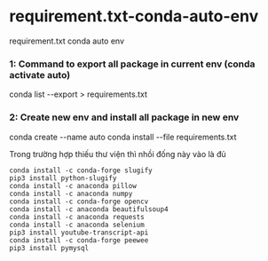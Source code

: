 # requirement.txt-conda-auto-env
requirement.txt conda auto env


### 1: Command to export all package in current env (conda activate auto)
conda list --export > requirements.txt

### 2: Create new env and install all package in new env
conda create --name auto
conda install --file requirements.txt


Trong trường hợp thiếu thư viện thì nhồi đống này vào là đủ
```
conda install -c conda-forge slugify
pip3 install python-slugify
conda install -c anaconda pillow
conda install -c anaconda numpy
conda install -c conda-forge opencv
conda install -c anaconda beautifulsoup4
conda install -c anaconda requests
conda install -c anaconda selenium
pip3 install youtube-transcript-api
conda install -c conda-forge peewee
pip3 install pymysql
```

